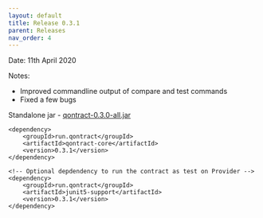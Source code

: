 ```yaml
---
layout: default
title: Release 0.3.1
parent: Releases
nav_order: 4
---
```

Date: 11th April 2020

Notes:
- Improved commandline output of compare and test commands
- Fixed a few bugs

Standalone jar - [qontract-0.3.0-all.jar](https://github.com/qontract/qontract/releases/download/0.3.1/qontract-0.3.1-all.jar)

```
<dependency>
    <groupId>run.qontract</groupId>
    <artifactId>qontract-core</artifactId>
    <version>0.3.1</version>
</dependency>

<!-- Optional depdendency to run the contract as test on Provider -->
<dependency>
    <groupId>run.qontract</groupId>
    <artifactId>junit5-support</artifactId>
    <version>0.3.1</version>
</dependency>
```
